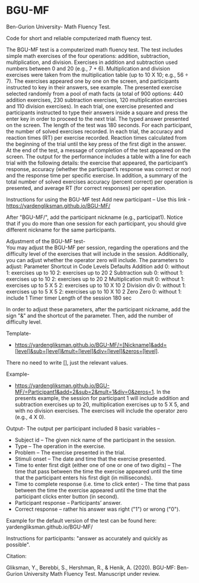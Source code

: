 # BGU-MF
Ben-Gurion University- Math Fluency Test.

Code for short and reliable computerized math fluency test.

The BGU-MF test is a computerized math fluency test. The test includes simple math exercises of the four operations: addition, subtraction, multiplication, and division. Exercises in addition and subtraction used numbers between 0 and 20 (e.g., 7 + 6). Multiplication and division exercises were taken from the multiplication table (up to 10 X 10; e.g., 56 ÷ 7). The exercises appeared one by one on the screen, and participants instructed to key in their answers, see example. The presented exercise selected randomly from a pool of math facts (a total of 900 options: 440 addition exercises, 230 subtraction exercises, 120 multiplication exercises and 110 division exercises). In each trial, one exercise presented and participants instructed to type their answers inside a square and press the enter key in order to proceed to the next trial. The typed answer presented on the screen. The length of the test was 180 seconds. For each participant, the number of solved exercises recorded. In each trial, the accuracy and reaction times (RT) per exercise recorded. Reaction times calculated from the beginning of the trial until the key press of the first digit in the answer. At the end of the test, a message of completion of the test appeared on the screen. The output for the performance includes a table with a line for each trial with the following details: the exercise that appeared, the participant’s response, accuracy (whether the participant’s response was correct or nor) and the response time per specific exercise. In addition, a summary of the total number of solved exercises accuracy (percent correct) per operation is presented, and average RT (for correct responses) per operation. 


Instructions for using the BGU-MF test
Add new participant – Use this link - https://yardengliksman.github.io/BGU-MF/

After "BGU-MF/", add the participant nickname (e.g., participat1). Notice that if you do more than one session for each participant, you should give different nickname for the same participants.

Adjustment of the BGU-MF test-  
You may adjust the BGU-MF per session, regarding the operations and the difficulty level of the exercises that will include in the session. Additionally, you can adjust whether the operator zero will include.
The parameters to adjust:
Parameter	Shortcut in Code	Levels	Defaults
Addition	add	0: without
1: exercises up to 10
2: exercises up to 20	2
Subtraction	sub	0: without
1: exercises up to 10
2: exercises up to 20	2
Multiplication	mult	0: without
1: exercises up to 5 X 5
2: exercises up to 10 X 10	2
Division	div	0: without
1: exercises up to 5 X 5
2: exercises up to 10 X 10	2
Zero	Zero	0: without
1: include
	1
Timer	timer	Length of the session	180 sec

In order to adjust these parameters, after the participant nickname, add the sign "&" and the shortcut of the parameter. Then, add the number of difficulty level.

Template-
- https://yardengliksman.github.io/BGU-MF/=[Nickname]&add=[level]&sub=[level]&mult=[level]&div=[level]&zeros=[level].

There no need to write [], just the relevant values.

Example- 
- https://yardengliksman.github.io/BGU-MF/=Participant1&add=2&sub=2&mult=1&div=0&zeros=1. 
In the presents example, the session for participant 1 will include addition and subtraction exercises up to 20, multiplication exercises up to 5 X 5, and with no division exercises. The exercises will include the operator zero (e.g., 4 X 0). 

Output-
The output per participant included 8 basic variables – 
-	Subject id – The given nick name of the participant in the session. 
-	Type – The operation in the exercise.
-	Problem – The exercise presented in the trial.
-	Stimuli onset – The date and time that the exercise presented.
-	Time to enter first digit (either one of one or one of two digits) – The time that pass between the time the exercise appeared until the time that the participant enters his first digit (in milliseconds).
-	Time to complete response (i.e. time to click enter) - The time that pass between the time the exercise appeared until the time that the participant clicks enter button (in second).
-	Participant response – Participants’ answer.
-	Correct response – rather his answer was right ("1") or wrong ("0").

Example for the default version of the test can be found here: yardengliksman.github.io/BGU-MF/

Instructions for participants: "answer as accurately and quickly as possible".

Citation:

Gliksman, Y., Berebbi, S., Hershman, R., & Henik, A. (2020). BGU-MF: Ben-Gurion University Math Fluency Test. Manuscript under review.
